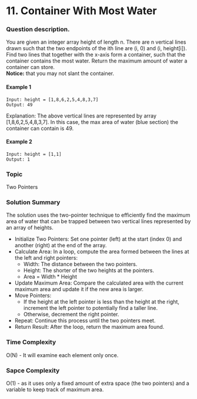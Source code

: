 # 11. Container With Most Water
### Question description.
You are given an integer array height of length n. There are n vertical lines drawn such that the two endpoints of the ith line are (i, 0) and (i, height[i]).
Find two lines that together with the x-axis form a container, such that the container contains the most water.
Return the maximum amount of water a container can store.<br/>
**Notice:** that you may not slant the container.
#### Example 1
```
Input: height = [1,8,6,2,5,4,8,3,7]
Output: 49
```
Explanation: The above vertical lines are represented by array [1,8,6,2,5,4,8,3,7]. In this case, the max area of water (blue section) the container can contain is 49.
#### Example 2
```
Input: height = [1,1]
Output: 1
```
### Topic
Two Pointers
### Solution Summary
The solution uses the two-pointer technique to efficiently find the maximum area of water that can be trapped between two vertical lines represented by an array of heights.
- Initialize Two Pointers: Set one pointer (left) at the start (index 0) and another (right) at the end of the array.
- Calculate Area: In a loop, compute the area formed between the lines at the left and right pointers:
  - Width: The distance between the two pointers.
  - Height: The shorter of the two heights at the pointers.
  - Area = Width * Height
- Update Maximum Area: Compare the calculated area with the current maximum area and update it if the new area is larger.
- Move Pointers:
  - If the height at the left pointer is less than the height at the right, increment the left pointer to potentially find a taller line.
  - Otherwise, decrement the right pointer.
- Repeat: Continue this process until the two pointers meet.
- Return Result: After the loop, return the maximum area found.
### Time Complexity
O(N) - It will examine each element only once.
### Sapce Complexity
O(1) - as it uses only a fixed amount of extra space (the two pointers) and a variable to keep track of maximum area.

